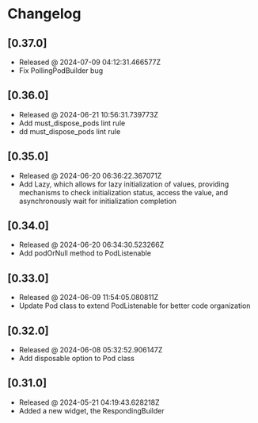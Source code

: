 # Changelog

## [0.37.0]

- Released @ 2024-07-09 04:12:31.466577Z
- Fix PollingPodBuilder bug

## [0.36.0]

- Released @ 2024-06-21 10:56:31.739773Z
- Add must_dispose_pods lint rule
- dd must_dispose_pods lint rule

## [0.35.0]

- Released @ 2024-06-20 06:36:22.367071Z
- Add Lazy, which allows for lazy initialization of values, providing mechanisms to check initialization status, access the value, and asynchronously wait for initialization completion

## [0.34.0]

- Released @ 2024-06-20 06:34:30.523266Z
- Add podOrNull method to PodListenable

## [0.33.0]

- Released @ 2024-06-09 11:54:05.080811Z
- Update Pod class to extend PodListenable for better code organization

## [0.32.0]

- Released @ 2024-06-08 05:32:52.906147Z
- Add disposable option to Pod class

## [0.31.0]

- Released @ 2024-05-21 04:19:43.628218Z
- Added a new widget, the RespondingBuilder
